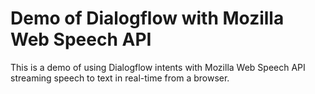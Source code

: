 # Demo of Dialogflow with Mozilla Web Speech API

This is a demo of using Dialogflow intents with Mozilla Web Speech API streaming speech to text in real-time from a browser.
